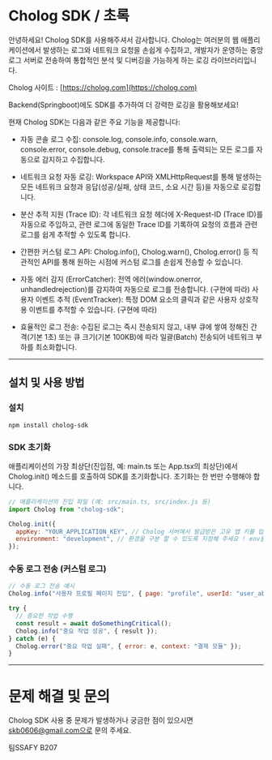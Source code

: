 # Cholog SDK / 초록

안녕하세요! Cholog SDK를 사용해주셔서 감사합니다. Cholog는 여러분의 웹 애플리케이션에서 발생하는 로그와 네트워크 요청을 손쉽게 수집하고, 개발자가 운영하는 중앙 로그 서버로 전송하여 통합적인 분석 및 디버깅을 가능하게 하는 로깅 라이브러리입니다.

Cholog 사이트 : [https://cholog.com](https://cholog.com)

Backend(Springboot)에도 SDK를 추가하여 더 강력한 로깅을 활용해보세요!

현재 Cholog SDK는 다음과 같은 주요 기능을 제공합니다:

- 자동 콘솔 로그 수집: console.log, console.info, console.warn, console.error, console.debug, console.trace를 통해 출력되는 모든 로그를 자동으로 감지하고 수집합니다.
- 네트워크 요청 자동 로깅: Workspace API와 XMLHttpRequest를 통해 발생하는 모든 네트워크 요청과 응답(성공/실패, 상태 코드, 소요 시간 등)을 자동으로 로깅합니다.
- 분산 추적 지원 (Trace ID): 각 네트워크 요청 헤더에 X-Request-ID (Trace ID)를 자동으로 주입하고, 관련 로그에 동일한 Trace ID를 기록하여 요청의 흐름과 관련 로그를 쉽게 추적할 수 있도록 합니다.
- 간편한 커스텀 로그 API: Cholog.info(), Cholog.warn(), Cholog.error() 등 직관적인 API를 통해 원하는 시점에 커스텀 로그를 손쉽게 전송할 수 있습니다.
- 자동 에러 감지 (ErrorCatcher): 전역 에러(window.onerror, unhandledrejection)를 감지하여 자동으로 로그를 전송합니다. (구현에 따라)
  사용자 이벤트 추적 (EventTracker): 특정 DOM 요소의 클릭과 같은 사용자 상호작용 이벤트를 추적할 수 있습니다. (구현에 따라)

- 효율적인 로그 전송: 수집된 로그는 즉시 전송되지 않고, 내부 큐에 쌓여 정해진 간격(기본 1초) 또는 큐 크기(기본 100KB)에 따라 일괄(Batch) 전송되어 네트워크 부하를 최소화합니다.

---

## 설치 및 사용 방법

### 설치

```
npm install cholog-sdk
```

### SDK 초기화

애플리케이션의 가장 최상단(진입점, 예: main.ts 또는 App.tsx의 최상단)에서 Cholog.init() 메소드를 호출하여 SDK를 초기화합니다. 초기화는 한 번만 수행해야 합니다.

```javascript
// 애플리케이션의 진입 파일 (예: src/main.ts, src/index.js 등)
import Cholog from "cholog-sdk";

Cholog.init({
  appKey: "YOUR_APPLICATION_KEY", // Cholog 서버에서 발급받은 고유 앱 키를 입력하세요. (필수)
  environment: "development", // 환경을 구분 할 수 있도록 지정해 주세요 ! env를 통해 동적으로 관리하는 것을 권장합니다.
});
```

### 수동 로그 전송 (커스텀 로그)

```javascript
// 수동 로그 전송 예시
Cholog.info("사용자 프로필 페이지 진입", { page: "profile", userId: "user_abc" });

try {
  // 중요한 작업 수행
  const result = await doSomethingCritical();
  Cholog.info("중요 작업 성공", { result });
} catch (e) {
  Cholog.error("중요 작업 실패", { error: e, context: "결제 모듈" });
}
```

---

# 문제 해결 및 문의

Cholog SDK 사용 중 문제가 발생하거나 궁금한 점이 있으시면 skb0606@gmail.com으로 문의 주세요.

팀SSAFY B207
